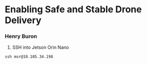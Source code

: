 # Enabling Safe and Stable Drone Delivery
### Henry Buron

1. SSH into Jetson Orin Nano

```ssh msr@10.105.34.198```
